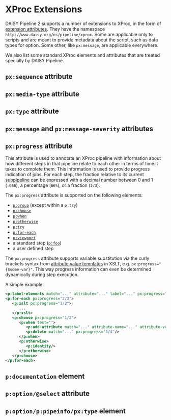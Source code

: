# XProc Extensions

DAISY Pipeline 2 supports a number of extensions to XProc, in the form of [extension attributes](https://www.w3.org/TR/xproc/#extension-attributes). They have the namespace `http://www.daisy.org/ns/pipeline/xproc`. Some are applicable only to scripts and are meant to provide metadata about the script, such as data types for option. Some other, like `px:message`, are applicable everywhere.

We also list some standard XProc elements and attributes that are treated specially by DAISY Pipeline.

## `px:sequence` attribute

## `px:media-type` attribute

## `px:type` attribute

## `px:message` and `px:message-severity` attributes

## `px:progress` attribute

This attribute is used to annotate an XProc pipeline with information about how different steps in that pipeline relate to each other in terms of time it takes to complete them. This information is used to provide progress indication of jobs. For each step, the fraction relative to its current [subpipeline](https://www.w3.org/TR/xproc/#dt-subpipeline) can be expressed with a decimal number between 0 and 1 (`.666`), a percentage (`66%`), or a fraction (`2/3`).

The `px:progress` attribute is supported on the following elements:

- [`p:group`](https://www.w3.org/TR/xproc/#p.group) (except within a `p:try`)
- [`p:choose`](https://www.w3.org/TR/xproc/#p.choose)
- [`p:when`](https://www.w3.org/TR/xproc/#p.when)
- [`p:otherwise`](https://www.w3.org/TR/xproc/#p.otherwise)
- [`p:try`](https://www.w3.org/TR/xproc/#p.try)
- [`p:for-each`](https://www.w3.org/TR/xproc/#p.for-each)
- [`p:viewport`](https://www.w3.org/TR/xproc/#p.viewport)
- a standard step ([`p:foo`](https://www.w3.org/TR/xproc/#std-components))
- a user defined step

The `px:progress` attribute supports variable substitution via the curly brackets syntax from [attribute value templates](https://www.w3.org/TR/xslt20/#attribute-value-templates) in XSLT, e.g. `px:progress="{$some-var}"`. This way progress information can even be determined dynamically during step execution.

A simple example:

~~~xml
<p:label-elements match="..." attribute="..." label="..." px:progress="1/3"/>
<p:for-each px:progress="2/3">
   <p:xslt px:progress="1/2">
      ...
   </p:xslt>
   <p:choose px:progress="1/2">
      <p:when test="">
         <p:add-attribute match="..." attribute-name="..." attribute-value="..." px:progress="1/4"/>
         <p:delete match="..." px:progress="3/4"/>
      </p:when>
      <p:otherwise>
         <p:identity/>
      </p:otherwise>
   </p:choose>
</p:for-each>
~~~

## `p:documentation` element

## `p:option/@select` attribute

## `p:option/p:pipeinfo/px:type` element
